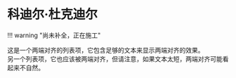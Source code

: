 # **科迪尔·杜克迪尔**
!!! warning "尚未补全，正在施工"

<!DOCTYPE html>  
<html lang="en">  
<head>  
<meta charset="UTF-8">  
<meta name="viewport" content="width=device-width, initial-scale=1.0">  
<title>两端对齐的无序列表</title>  
<style>  
  /* 样式化无序列表 */  
  ul {  
    list-style-type: none; /* 移除默认的列表项标记 */  
    padding: 0; /* 移除默认的填充 */  
    margin: 0; /* 移除默认的边距 */  
    
  }  
  
  /* 样式化列表项 */  
  li {  
    text-align: justify; /* 尝试两端对齐文本 */  
    margin-bottom: 10px; /* 在列表项之间添加一些垂直间距 */  
    /* 你可能还需要添加一些额外的CSS来处理较短的行，比如设置伪元素来强制最后一行对齐 */  
  }  
  
  /* 伪元素技巧来强制短行两端对齐（可选） */  
  li:after {  
    content: "";  
    display: inline-block;  
    width: 100%; /* 强制容器宽度与父元素相同 */  
  }  
</style>  
</head>  
<body>  
  
<ul>  
  <li>这是一个两端对齐的列表项，它包含足够的文本来显示两端对齐的效果。</li>  
  <li>另一个列表项，它也应该被两端对齐，但请注意，如果文本太短，两端对齐可能看起来不自然。</li>  
  <!-- 添加更多列表项进行测试 -->  
</ul>  
  
</body>  
</html>